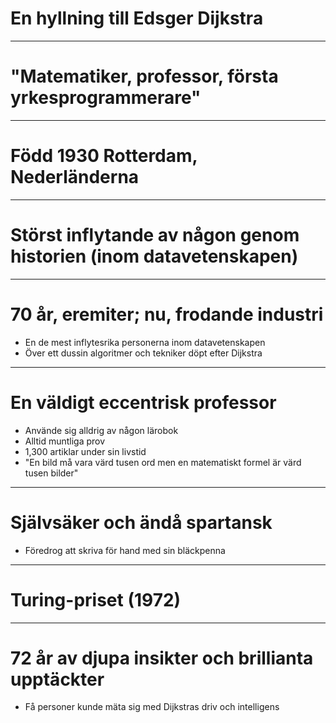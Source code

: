 # En hyllning till Edsger Dijkstra

---

# "Matematiker, professor, första yrkesprogrammerare"

---

# Född 1930 Rotterdam, Nederländerna

---

# Störst inflytande av någon genom historien (inom datavetenskapen)

---

# 70 år, eremiter; nu, frodande industri
- En de mest inflytesrika personerna inom datavetenskapen
- Över ett dussin algoritmer och tekniker döpt efter Dijkstra

---

# En väldigt eccentrisk professor
- Använde sig alldrig av någon lärobok
- Alltid muntliga prov
- 1,300 artiklar under sin livstid
- "En bild må vara värd tusen ord men en matematiskt formel är värd tusen bilder"

---

# Självsäker och ändå spartansk
- Föredrog att skriva för hand med sin bläckpenna

---

# Turing-priset (1972)

---

# 72 år av djupa insikter och brillianta upptäckter
- Få personer kunde mäta sig med Dijkstras driv och intelligens
